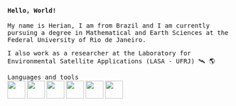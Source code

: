 <h4><samp> Hello, World!</samp></h4>
<p><samp> My name is Herian, I am from Brazil and I am currently pursuing a degree in Mathematical and Earth Sciences at the Federal University of Rio de Janeiro. </samp>
  
  
 <samp> I also work as a researcher at the Laboratory for Environmental Satellite Applications (LASA - UFRJ) 🛰️ 🌎</samp>


<p><samp>
  Languages and tools<br></samp>
   <img height = 40 width = 40 src="https://cdn.jsdelivr.net/gh/devicons/devicon/icons/python/python-original.svg" /> 
   <img height = 40 width = 40 src="https://cdn.jsdelivr.net/gh/devicons/devicon/icons/pandas/pandas-original.svg"/>
   <img height = 40 width = 40 src="https://cdn.jsdelivr.net/gh/devicons/devicon@latest/icons/azuresqldatabase/azuresqldatabase-original.svg" />       
   <img height = 40 width = 40 src="https://cdn.jsdelivr.net/gh/devicons/devicon/icons/c/c-original.svg" />
   <img height = 40 width = 40 src="https://cdn.jsdelivr.net/gh/devicons/devicon@latest/icons/vscode/vscode-original.svg" />
   <img height = 40 width = 40 src="https://cdn.jsdelivr.net/gh/devicons/devicon/icons/linux/linux-original.svg" />
   
          

